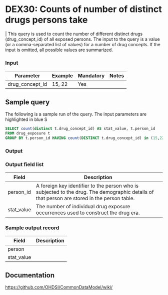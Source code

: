 # DEX30: Counts of number of distinct drugs persons take

| This query is used to count the number of different distinct drugs (drug_concept_id) of all exposed persons. The input to the query is a value (or a comma-separated list of values) for a number of drug concepts. If the input is omitted, all possible values are summarized.

### Input

|  Parameter |  Example |  Mandatory |  Notes | 
| --- | --- | --- | --- |
| drug_concept_id | 15, 22 | Yes |   | 

## Sample query
The following is a sample run of the query. The input parameters are highlighted in  blue  S

```sql
SELECT count(distinct t.drug_concept_id) AS stat_value, t.person_id
FROM drug_exposure t
GROUP BY t.person_id HAVING count(DISTINCT t.drug_concept_id) in (15,22);
```

### Output

### Output field list

|  Field |  Description |
| --- | --- | 
| person_id | A foreign key identifier to the person who is subjected to the drug. The demographic details of that person are stored in the person table. |
| stat_value | The number of individual drug exposure occurrences used to construct the drug era. |

### Sample output record

|  Field |  Description |
| --- | --- | 
| person |   |
| stat_value |   |

## Documentation
https://github.com/OHDSI/CommonDataModel/wiki/
